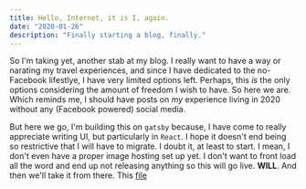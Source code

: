 ```yaml
---
title: Hello, Internet, it is I, again.
date: "2020-01-26"
description: "Finally starting a blog, finally."
---
```


So I'm taking yet, another stab at my blog. I really want to have a way or narating my travel experiences, and since I have dedicated to the no-Facebook lifestlye, I have very limited options left. Perhaps, this *is* the only options considering the amount of freedom I wish to have. So here we are.
Which reminds me, I should have posts on *my* experience living in 2020 without any (Facebook powered) social media.

But here we go, I'm building this on `gatsby` because, I have come to really appreciate writing UI, but particularly in `React`. I hope it doesn't end being so restrictive that I will have to migrate. I doubt it, at least to start. I mean, I don't even have a proper image hosting set up yet. I don't want to front load all the word and end up not releasing anything so this will go live. **WILL**.
And then we'll take it from there.
 This [file](/doesn't-exist.no)